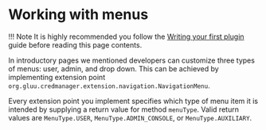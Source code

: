 # Working with menus

!!! Note
    It is highly recommended you follow the [Writing your first plugin](writing-first.md) guide before reading this page contents.
    
In introductory pages we mentioned developers can customize three types of menus: user, admin, and drop down. This can be achieved by implementing extension point `org.gluu.credmanager.extension.navigation.NavigationMenu`.

Every extension point you implement specifies which type of menu item it is intended by supplying a return value for method `menuType`. Valid return values are `MenuType.USER`, `MenuType.ADMIN_CONSOLE`, or `MenuType.AUXILIARY`.

<!--Method `getContentsUrl` references a path to a page that can contain markup of any kind -->

<!-- show the priority of menu item-->
